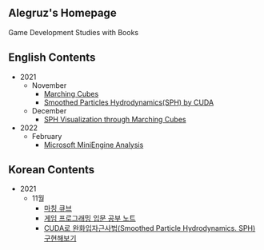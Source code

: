 ## Alegruz's Homepage

Game Development Studies with Books

## English Contents
* 2021
    * November
        * [Marching Cubes](Notes/2021/November/English/MarchingCubes.md)
        * [Smoothed Particles Hydrodynamics(SPH) by CUDA](Notes/2021/November/English/SmoothedParticlesHydrodynamicsCuda.md)
    * December
        * [SPH Visualization through Marching Cubes](Notes/2021/December/English/SphVisualizationThroughMarchingCubes.md)
* 2022
    * February
        * [Microsoft MiniEngine Analysis](Notes/2022/February/English/MiniEngineAnalysis.md)


## Korean Contents
* 2021
    * 11월
        * [마칭 큐브](Notes/2021/November/Korean/MarchingCubes.md)
        * [게임 프로그래밍 입문 공부 노트](Notes/2021/November/Korean/IntroductionToGameProgrammingExamPreparations.md)
        * [CUDA로 완화입자근사법(Smoothed Particle Hydrodynamics. SPH) 구현해보기](Notes/2021/November/Korean/SmoothedParticlesHydrodynamicsCuda.md)